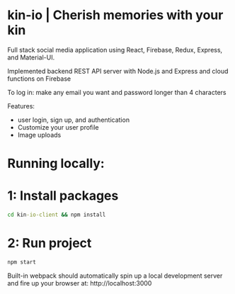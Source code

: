 # kin-io | Cherish memories with your kin

Full stack social media application using React, Firebase, Redux, Express, and Material-UI.  

Implemented backend REST API server with Node.js and Express and cloud functions on Firebase

To log in: make any email you want and password longer than 4 characters

Features:
- user login, sign up, and authentication
- Customize your user profile
- Image uploads

# Running locally:

# 1: Install packages
```bat
cd kin-io-client && npm install
```

# 2: Run project
```bat
npm start
```

Built-in webpack should automatically spin up a local development server and fire up your browser at: http://localhost:3000
